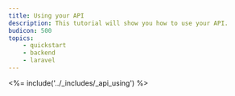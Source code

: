 ```yaml
---
title: Using your API
description: This tutorial will show you how to use your API.
budicon: 500
topics:
    - quickstart
    - backend
    - laravel
---
```


<%= include('../_includes/_api_using') %>
